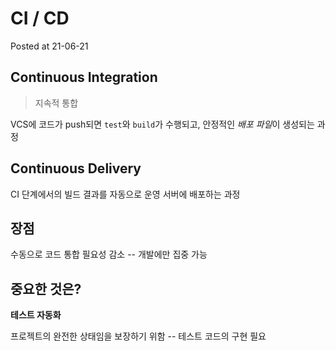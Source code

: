# CI / CD

Posted at 21-06-21

## Continuous Integration

> 지속적 통합

VCS에 코드가 push되면 `test`와 `build`가 수행되고, 안정적인 *배포 파일*이 생성되는 과정

## Continuous Delivery

CI 단계에서의 빌드 결과를 자동으로 운영 서버에 배포하는 과정

## 장점

수동으로 코드 통합 필요성 감소 -- 개발에만 집중 가능

## 중요한 것은?

**테스트 자동화**

프로젝트의 완전한 상태임을 보장하기 위함 -- 테스트 코드의 구현 필요